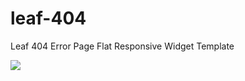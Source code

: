 # leaf-404
Leaf 404 Error Page Flat Responsive Widget Template

<img src="https://w3layouts.com/wp-content/uploads/2017/02/leaf_404_error_page_Free09-02-2017_1674684122.jpg"/>
